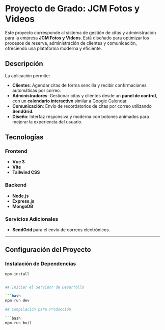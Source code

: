 
# Proyecto de Grado: JCM Fotos y Videos

Este proyecto corresponde al sistema de gestión de citas y administración para la empresa **JCM Fotos y Videos**. Está diseñado para optimizar los procesos de reserva, administración de clientes y comunicación, ofreciendo una plataforma moderna y eficiente.

## Descripción

La aplicación permite:
- **Clientes**: Agendar citas de forma sencilla y recibir confirmaciones automáticas por correo.
- **Administradores**: Gestionar citas y clientes desde un **panel de control**, con un **calendario interactivo** similar a Google Calendar.
- **Comunicación**: Envío de recordatorios de citas por correo utilizando **SendGrid**.
- **Diseño**: Interfaz responsiva y moderna con botones animados para mejorar la experiencia del usuario.

## Tecnologías

### Frontend
- **Vue 3**
- **Vite**
- **Tailwind CSS**

### Backend
- **Node.js**
- **Express.js**
- **MongoDB**

### Servicios Adicionales
- **SendGrid** para el envío de correos electrónicos.

---

## Configuración del Proyecto

### Instalación de Dependencias

```bash
npm install


## Iniciar el Servidor de Desarrollo

```bash
npm run dev

## Compilación para Producción

```bash
npm run buil
